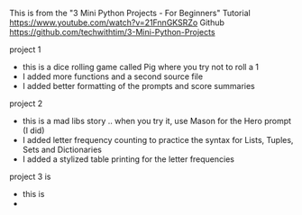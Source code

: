 This is from the "3 Mini Python Projects - For Beginners" 
  Tutorial https://www.youtube.com/watch?v=21FnnGKSRZo
  Github   https://github.com/techwithtim/3-Mini-Python-Projects

project 1
  - this is a dice rolling game called Pig where you try not to roll a 1
  - I added more functions and a second source file
  - I added better formatting of the prompts and score summaries


project 2
  - this  is a mad libs story  .. when you try it, use Mason for the Hero prompt (I did) 
  - I added letter frequency counting to practice the syntax for Lists, Tuples, Sets and Dictionaries 
  - I added a stylized table printing for the letter frequencies

project 3 is 
  - this is
  - 
